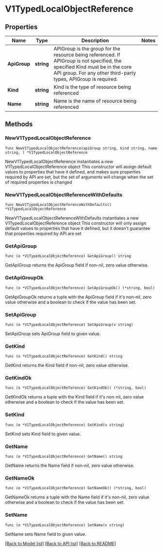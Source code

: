# V1TypedLocalObjectReference

## Properties

Name | Type | Description | Notes
------------ | ------------- | ------------- | -------------
**ApiGroup** | **string** | APIGroup is the group for the resource being referenced. If APIGroup is not specified, the specified Kind must be in the core API group. For any other third-party types, APIGroup is required. | 
**Kind** | **string** | Kind is the type of resource being referenced | 
**Name** | **string** | Name is the name of resource being referenced | 

## Methods

### NewV1TypedLocalObjectReference

`func NewV1TypedLocalObjectReference(apiGroup string, kind string, name string, ) *V1TypedLocalObjectReference`

NewV1TypedLocalObjectReference instantiates a new V1TypedLocalObjectReference object
This constructor will assign default values to properties that have it defined,
and makes sure properties required by API are set, but the set of arguments
will change when the set of required properties is changed

### NewV1TypedLocalObjectReferenceWithDefaults

`func NewV1TypedLocalObjectReferenceWithDefaults() *V1TypedLocalObjectReference`

NewV1TypedLocalObjectReferenceWithDefaults instantiates a new V1TypedLocalObjectReference object
This constructor will only assign default values to properties that have it defined,
but it doesn't guarantee that properties required by API are set

### GetApiGroup

`func (o *V1TypedLocalObjectReference) GetApiGroup() string`

GetApiGroup returns the ApiGroup field if non-nil, zero value otherwise.

### GetApiGroupOk

`func (o *V1TypedLocalObjectReference) GetApiGroupOk() (*string, bool)`

GetApiGroupOk returns a tuple with the ApiGroup field if it's non-nil, zero value otherwise
and a boolean to check if the value has been set.

### SetApiGroup

`func (o *V1TypedLocalObjectReference) SetApiGroup(v string)`

SetApiGroup sets ApiGroup field to given value.


### GetKind

`func (o *V1TypedLocalObjectReference) GetKind() string`

GetKind returns the Kind field if non-nil, zero value otherwise.

### GetKindOk

`func (o *V1TypedLocalObjectReference) GetKindOk() (*string, bool)`

GetKindOk returns a tuple with the Kind field if it's non-nil, zero value otherwise
and a boolean to check if the value has been set.

### SetKind

`func (o *V1TypedLocalObjectReference) SetKind(v string)`

SetKind sets Kind field to given value.


### GetName

`func (o *V1TypedLocalObjectReference) GetName() string`

GetName returns the Name field if non-nil, zero value otherwise.

### GetNameOk

`func (o *V1TypedLocalObjectReference) GetNameOk() (*string, bool)`

GetNameOk returns a tuple with the Name field if it's non-nil, zero value otherwise
and a boolean to check if the value has been set.

### SetName

`func (o *V1TypedLocalObjectReference) SetName(v string)`

SetName sets Name field to given value.



[[Back to Model list]](../README.md#documentation-for-models) [[Back to API list]](../README.md#documentation-for-api-endpoints) [[Back to README]](../README.md)


